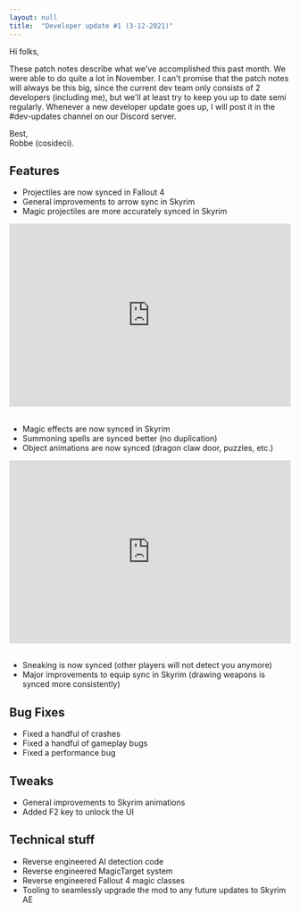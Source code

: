 ```yaml
---
layout: null
title:  "Developer update #1 (3-12-2021)"
---
```


Hi folks,

These patch notes describe what we've accomplished this past month. We were able to do quite a lot in November. I can't promise that the patch notes will always be this big, since the current dev team only consists of 2 developers (including me), but we'll at least try to keep you up to date semi regularly. Whenever a new developer update goes up, I will post it in the #dev-updates channel on our Discord server.

Best,<br>
Robbe (cosideci).


## Features

* Projectiles are now synced in Fallout 4
* General improvements to arrow sync in Skyrim
* Magic projectiles are more accurately synced in Skyrim

<div style='position:relative; padding-bottom:calc(56.25% + 44px)'><iframe src='https://gfycat.com/ifr/AbsoluteWigglyFirefly' frameborder='0' scrolling='no' width='100%' height='100%' style='position:absolute;top:0;left:0;' allowfullscreen></iframe></div>
&nbsp;

* Magic effects are now synced in Skyrim
* Summoning spells are synced better (no duplication)
* Object animations are now synced (dragon claw door, puzzles, etc.)

<div style='position:relative; padding-bottom:calc(56.25% + 44px)'><iframe src='https://gfycat.com/ifr/GiftedThirstyJerboa' frameborder='0' scrolling='no' width='100%' height='100%' style='position:absolute;top:0;left:0;' allowfullscreen></iframe></div>
&nbsp;

* Sneaking is now synced (other players will not detect you anymore)
* Major improvements to equip sync in Skyrim (drawing weapons is synced more consistently)


## Bug Fixes

* Fixed a handful of crashes
* Fixed a handful of gameplay bugs
* Fixed a performance bug


## Tweaks

* General improvements to Skyrim animations
* Added F2 key to unlock the UI


## Technical stuff

* Reverse engineered AI detection code
* Reverse engineered MagicTarget system
* Reverse engineered Fallout 4 magic classes
* Tooling to seamlessly upgrade the mod to any future updates to Skyrim AE

